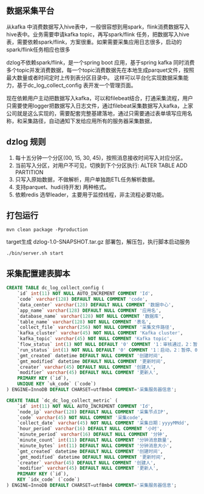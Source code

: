 ## 数据采集平台
从kafka 中消费数据写入hive表中，一般很容想到用spark，flink消费数据写入hive表中。业务需要申请kafka topic，再写spark/flink 任务，把数据写入hive 表，需要依赖spark/flink，方案很重。如果需要采集应用日志很多，启动的spark/flink任务相应也很多

dzlog不依赖spark/flink，是一个spring boot 应用，基于spring kafka 同时消费多个topic并发消费数据，每一个topic消费数据先在本地生成parquet文件，按照最大数量或者时间定时上传到表分区目录中。
这样可以平台化实现数据采集能力，基于dc_log_collect_config 表开发一个管理页面。

现在依赖用户主动把数据写入kafka，可以和filebeat结合，打通采集流程，用户只需要使用logger把数据写入日志文件，通过filebeat采集数据写入kafka，上家公司就是这么实现的，需要配套完整基建落地，通过只需要通过表单填写应用名称，和采集路径，自动通知下发给应用所有的服务器采集数据，

## dzlog 规则
1. 每十五分钟一个分区(00, 15, 30, 45)，按照消息接收时间写入对应分区。
2. 当前写入分区，对用户不可见，切换到下个分区执行: ALTER TABLE ADD PARTITION
3. 只写入原始数据，不做解析，用户单独跑ETL任务解析数据。
4. 支持parquet、hudi(待开发) 两种格式。
5. 依赖redis 选举leader，主要用于监控线程，非主流程必要功能。

## 打包运行

```
mvn clean package -Pproduction
```
target生成 dzlog-1.0-SNAPSHOT.tar.gz 部署包，解压包，执行脚本启动服务

```
./bin/server.sh start
```

## 采集配置建表脚本
```sql
CREATE TABLE dc_log_collect_config (
    `id` int(11) NOT NULL AUTO_INCREMENT COMMENT 'Id',
    `code` varchar(128) DEFAULT NULL COMMENT 'code',
    `data_center` varchar(128) DEFAULT NULL COMMENT '数据中心',
    `app_name` varchar(128) DEFAULT NULL COMMENT '应用名',
    `database_name` varchar(128) NOT NULL COMMENT '数据库',
    `table_name` varchar(128) NOT NULL COMMENT '表名',
    `collect_file` varchar(256) NOT NULL COMMENT '采集文件路径',
    `kafka_cluster` varchar(45) NOT NULL COMMENT 'Kafka cluster',
    `kafka_topic` varchar(45) NOT NULL COMMENT 'Kafka topic',
    `flow_status` int(1) NOT NULL DEFAULT '0' COMMENT '1：审核通过，2：暂停、0: 待审核',
    `run_status` int(1) NOT NULL DEFAULT '0' COMMENT '1：启动，2：暂停、0：停止',
    `gmt_created` datetime DEFAULT NULL COMMENT '创建时间',
    `gmt_modified` datetime DEFAULT NULL COMMENT '更新时间',
    `creater` varchar(45) DEFAULT NULL COMMENT '创建人',
    `modifier` varchar(45) DEFAULT NULL COMMENT '更新人',
    PRIMARY KEY (`id`),
    UNIQUE KEY `uk_code` (`code`)
) ENGINE=InnoDB DEFAULT CHARSET=utf8mb4 COMMENT='采集服务器信息';

CREATE TABLE `dc_dc_log_collect_metric` (
    `id` int(11) NOT NULL AUTO_INCREMENT COMMENT 'Id',
    `node_ip` varchar(128) DEFAULT NULL COMMENT '采集节点IP',
    `code` varchar(45) NOT NULL COMMENT '采集code',
    `collect_date` varchar(45) NOT NULL COMMENT '采集日期：yyyyMMdd',
    `hour_period` varchar(16) DEFAULT NULL COMMENT '小时',
    `minute_period` varchar(16) DEFAULT NULL COMMENT '分钟',
    `minute_count` int(11) DEFAULT NULL COMMENT '分钟消息数量',
    `minute_bytes` int(11) DEFAULT NULL COMMENT '分钟消息大小',
    `gmt_created` datetime DEFAULT NULL COMMENT '创建时间',
    `gmt_modified` datetime DEFAULT NULL COMMENT '更新时间',
    `creater` varchar(45) DEFAULT NULL COMMENT '创建人',
    `modifier` varchar(45) DEFAULT NULL COMMENT '更新人',
    PRIMARY KEY (`id`),
    KEY `idx_code` (`code`)
) ENGINE=InnoDB DEFAULT CHARSET=utf8mb4 COMMENT='采集服务器信息';
```
